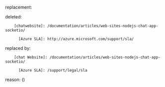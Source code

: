 replacement:

deleted:

		[chatwebsite]: /documentation/articles/web-sites-nodejs-chat-app-socketio/
		
		  [Azure SLA]: http://azure.microsoft.com/support/sla/

replaced by:

		[chat Website]: /documentation/articles/web-sites-nodejs-chat-app-socketio/
		
		  [Azure SLA]: /support/legal/sla

reason: ()

